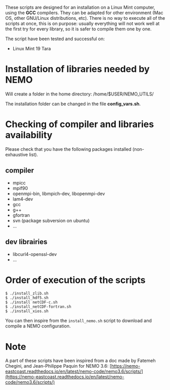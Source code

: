 These scripts are designed for an installation on a Linux Mint computer, using the **GCC** compilers.
They can be adapted for other environment (Mac OS, other GNU/Linux distributions, etc).
There is no way to execute all of the scripts at once, this is on purpose: usually
everything will not work well at the first try for every library, so it is
safer to compile them one by one.

The script have been tested and successful on:
- Linux Mint 19 Tara

# Installation of libraries needed by NEMO
Will create a folder in the home directory: /home/$USER/NEMO_UTILS/

The installation folder can be changed in the file **config_vars.sh**.

# Checking of compiler and libraries availability
Please check that you have the following packages installed
(non-exhaustive list).

## compiler
- mpicc
- mpif90
- openmpi-bin, libmpich-dev, libopenmpi-dev
- lam4-dev
- gcc
- g++
- gfortran
- svn (package subversion on ubuntu)
- ...

## dev librairies
- libcurl4-openssl-dev
- ...

# Order of execution of the scripts


    $ ./install_zlib.sh	
    $ ./install_hdf5.sh
    $ ./install netCDF-c.sh
    $ ./install_netCDF-fortran.sh
    $ ./install_xios.sh

You can then inspire from the `install_nemo.sh` script to download and compile a NEMO configuration.

# Note

A part of these scripts have been inspired from a doc made by
Fatemeh Chegini, and Jean-Philippe Paquin for NEMO 3.6:
[https://nemo-eastcoast.readthedocs.io/en/latest/nemo-code/nemo3.6/scripts/](https://nemo-eastcoast.readthedocs.io/en/latest/nemo-code/nemo3.6/scripts/)
